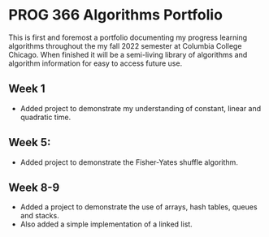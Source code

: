 # PROG 366 Algorithms Portfolio

This is first and foremost a portfolio  documenting my progress learning algorithms throughout the my fall 2022 semester at Columbia College Chicago. When finished it will be a semi-living library of algorithms and algorithm information for easy to access future use.

## Week 1
- Added project to demonstrate my understanding of constant, linear and quadratic time.

## Week 5:
- Added project to demonstrate the Fisher-Yates shuffle algorithm.

## Week 8-9
- Added a project to demonstrate the use of arrays, hash tables, queues and stacks.
- Also added a simple implementation of a linked list.
